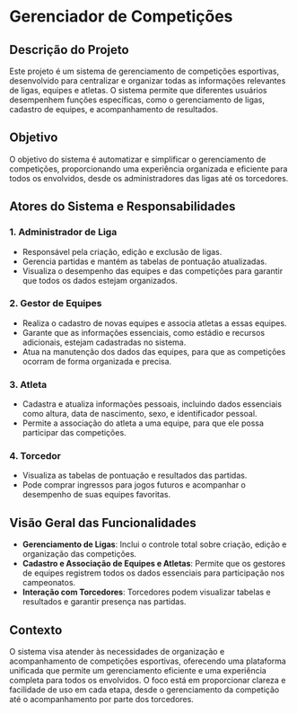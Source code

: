 # Gerenciador de Competições

## Descrição do Projeto
Este projeto é um sistema de gerenciamento de competições esportivas, desenvolvido para centralizar e organizar todas as informações relevantes de ligas, equipes e atletas. O sistema permite que diferentes usuários desempenhem funções específicas, como o gerenciamento de ligas, cadastro de equipes, e acompanhamento de resultados.

## Objetivo
O objetivo do sistema é automatizar e simplificar o gerenciamento de competições, proporcionando uma experiência organizada e eficiente para todos os envolvidos, desde os administradores das ligas até os torcedores.

## Atores do Sistema e Responsabilidades

### 1. Administrador de Liga
- Responsável pela criação, edição e exclusão de ligas.
- Gerencia partidas e mantém as tabelas de pontuação atualizadas.
- Visualiza o desempenho das equipes e das competições para garantir que todos os dados estejam organizados.

### 2. Gestor de Equipes
- Realiza o cadastro de novas equipes e associa atletas a essas equipes.
- Garante que as informações essenciais, como estádio e recursos adicionais, estejam cadastradas no sistema.
- Atua na manutenção dos dados das equipes, para que as competições ocorram de forma organizada e precisa.

### 3. Atleta
- Cadastra e atualiza informações pessoais, incluindo dados essenciais como altura, data de nascimento, sexo, e identificador pessoal.
- Permite a associação do atleta a uma equipe, para que ele possa participar das competições.

### 4. Torcedor
- Visualiza as tabelas de pontuação e resultados das partidas.
- Pode comprar ingressos para jogos futuros e acompanhar o desempenho de suas equipes favoritas.

## Visão Geral das Funcionalidades
- **Gerenciamento de Ligas**: Inclui o controle total sobre criação, edição e organização das competições.
- **Cadastro e Associação de Equipes e Atletas**: Permite que os gestores de equipes registrem todos os dados essenciais para participação nos campeonatos.
- **Interação com Torcedores**: Torcedores podem visualizar tabelas e resultados e garantir presença nas partidas.

## Contexto
O sistema visa atender às necessidades de organização e acompanhamento de competições esportivas, oferecendo uma plataforma unificada que permite um gerenciamento eficiente e uma experiência completa para todos os envolvidos. O foco está em proporcionar clareza e facilidade de uso em cada etapa, desde o gerenciamento da competição até o acompanhamento por parte dos torcedores.

